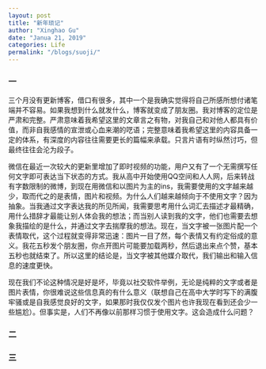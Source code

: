 ```yaml
---
layout: post
title: "新年琐记"
author: "Xinghao Gu"
date: "Janua 21, 2019"
categories: Life
permalink: "/blogs/suoji/"
---
```


### 一
三个月没有更新博客，借口有很多，其中一个是我确实觉得将自己所感所想付诸笔端并不容易。如果我想到什么就发什么，博客就变成了朋友圈。我对博客的定位是严肃和完整。严肃意味着我希望这里的文章言之有物，对我自己和对他人都具有价值，而非自我感情的宣泄或心血来潮的呓语；完整意味着我希望这里的内容具备一定的体系，有深度的内容往往需要更长的篇幅来承载。只言片语有时纵然讨巧，但最终往往会沦为段子。

微信在最近一次较大的更新里增加了即时视频的功能，用户又有了一个无需撰写任何文字即可表达当下状态的方式。我从高中开始使用QQ空间和人人网，后来转战有字数限制的微博，到现在用微信和以图片为主的ins，我需要使用的文字越来越少，取而代之的是表情，图片和视频。为什么人们越来越倾向于不使用文字？因为抽象。当我通过文字表达我的所见所闻，我需要思考用什么词汇去描述才最精确，用什么措辞才最能让别人体会我的想法；而当别人读到我的文字，他们也需要去想象我描绘的是什么，并通过文字去揣摩我的想法。现在，当文字被一张图片配一个表情取代，这个过程就变得非常迅速：图片一目了然，每个表情又有约定俗成的意义。我花五秒发个朋友圈，你点开图片可能要加载两秒，然后退出来点个赞，基本五秒也就结束了。所以这里的结论是，当文字被其他媒介取代，我们输出和输入信息的速度更快。

现在我们不论这种情况是好是坏，毕竟以社交软件举例，无论是纯粹的文字或者是图片表情，你很难说这些信息真的有什么意义（联想自己在高中大学时写下的满腹牢骚或是自我感觉良好的文字，如果那时我仅仅发个图片也许我现在看到还会少一些尴尬）。但事实是，人们不再像以前那样习惯于使用文字。这会造成什么问题？


### 二



### 三
